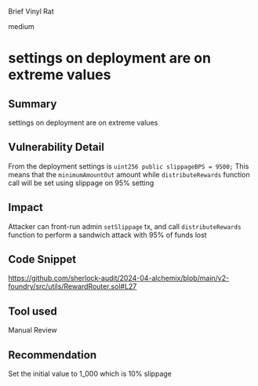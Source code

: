 Brief Vinyl Rat

medium

# settings on deployment are on extreme values

## Summary
settings on deployment are on extreme values

## Vulnerability Detail
From the deployment settings is
`uint256 public slippageBPS = 9500;`
This means that the `minimumAmountOut` amount while `distributeRewards` function call will be set using slippage on 95% setting
## Impact
Attacker can front-run admin `setSlippage` tx, and call `distributeRewards` function to perform a sandwich attack with 95% of funds lost

## Code Snippet
https://github.com/sherlock-audit/2024-04-alchemix/blob/main/v2-foundry/src/utils/RewardRouter.sol#L27
## Tool used

Manual Review

## Recommendation
Set the initial value to 1_000 which is 10% slippage